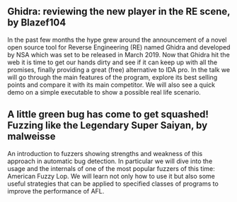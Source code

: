 ## Ghidra: reviewing the new player in the RE scene, by Blazef104

In the past few months the hype grew around the announcement of a novel open source tool for Reverse Engineering (RE) named Ghidra and developed by NSA which was set to be released in March 2019.
Now that Ghidra hit the web it is time to get our hands dirty and see if it can keep up with all the promises, finally providing a great (free) alternative to IDA pro. 
In the talk we will go through the main features of the program, explore its best selling points and compare it with its main competitor. We will also see a quick demo on a simple executable to show a possible real life scenario.

## A little green bug has come to get squashed! Fuzzing like the Legendary Super Saiyan, by malweisse

An introduction to fuzzers showing strengths and weakness of this approach in automatic bug detection. In particular we will dive into the usage and the internals of one of the most popular fuzzers of this time: American Fuzzy Lop. We will learn not only how to use it but also some useful strategies that can be applied to specified classes of programs to improve the performance of AFL.


